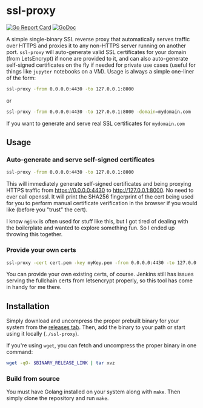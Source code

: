 # ssl-proxy
[![Go Report Card](https://goreportcard.com/badge/github.com/suyashkumar/ssl-proxy)](https://goreportcard.com/report/github.com/suyashkumar/ssl-proxy) [![GoDoc](https://godoc.org/github.com/suyashkumar/ssl-proxy?status.svg)](https://godoc.org/github.com/suyashkumar/ssl-proxy)

A simple single-binary SSL reverse proxy that automatically serves traffic over HTTPS and proxies it to any non-HTTPS server running on another port. `ssl-proxy` will auto-generate valid SSL certificates for your domain (from LetsEncrypt) if none are provided to it, and can also auto-generate self-signed certificates on the fly if needed for private use cases (useful for things like `jupyter` notebooks on a VM). Usage is always a simple one-liner of the form:
```sh
ssl-proxy -from 0.0.0.0:4430 -to 127.0.0.1:8000
```
or
```sh
ssl-proxy -from 0.0.0.0:4430 -to 127.0.0.1:8000 -domain=mydomain.com
```
If you want to generate and serve real SSL certificates for `mydomain.com`

## Usage
### Auto-generate and serve self-signed certificates
```sh
ssl-proxy -from 0.0.0.0:4430 -to 127.0.0.1:8000
```
This will immediately generate self-signed certificates and being proxying HTTPS traffic from https://0.0.0.0:4430 to http://127.0.0.1:8000. No need to ever call openssl. It will print the SHA256 fingerprint of the cert being used for you to perform manual certificate verification in the browser if you would like (before you "trust" the cert).

I know `nginx` is often used for stuff like this, but I got tired of dealing with the boilerplate and wanted to explore something fun. So I ended up throwing this together. 

### Provide your own certs
```sh
ssl-proxy -cert cert.pem -key myKey.pem -from 0.0.0.0:4430 -to 127.0.0.1:8000
```
You can provide your own existing certs, of course. Jenkins still has issues serving the fullchain certs from letsencrypt properly, so this tool has come in handy for me there. 

## Installation
Simply download and uncompress the proper prebuilt binary for your system from the [releases tab](https://github.com/suyashkumar/ssl-proxy/releases/). Then, add the binary to your path or start using it locally (`./ssl-proxy`).

If you're using `wget`, you can fetch and uncompress the proper binary in one command:
```sh
wget -qO- $BINARY_RELEASE_LINK | tar xvz
```

### Build from source
You must have Golang installed on your system along with `make`. Then simply clone the repository and run `make`.
